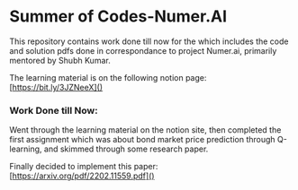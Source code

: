 # Summer of Codes-Numer.AI
This repository contains work done till now for the which includes the code and solution pdfs done in correspondance to project Numer.ai, primarily mentored by Shubh Kumar.

The learning material is on the following notion page: [https://bit.ly/3JZNeeX]()

### Work Done till Now:

Went through the learning material on the notion site, then completed the first assignment which was about bond market price prediction through Q-learning, and skimmed through some research paper.

Finally decided to implement this paper: [https://arxiv.org/pdf/2202.11559.pdf]()
